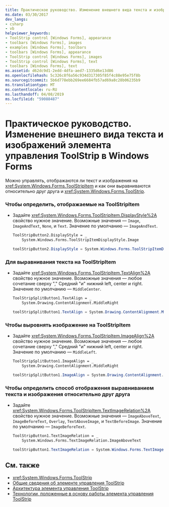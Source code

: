 ```yaml
---
title: Практическое руководство. Изменение внешнего вида текста и изображений элемента управления ToolStrip в Windows Forms
ms.date: 03/30/2017
dev_langs:
- csharp
- vb
helpviewer_keywords:
- ToolStrip control [Windows Forms], appearance
- toolbars [Windows Forms], images
- examples [Windows Forms], toolbars
- toolbars [Windows Forms], appearance
- ToolStrip control [Windows Forms], images
- ToolStrip control [Windows Forms], text
- toolbars [Windows Forms], text
ms.assetid: d62dc9d1-2edd-4dfa-aed7-1335d6e13d86
ms.openlocfilehash: 5c326c8f6a56c934d317305f85f4c88e95e75f8b
ms.sourcegitcommit: 5b6d778ebb269ee6684fb57ad69a8c28b06235b9
ms.translationtype: MT
ms.contentlocale: ru-RU
ms.lasthandoff: 04/08/2019
ms.locfileid: "59088487"
---
```

# <a name="how-to-change-the-appearance-of-toolstrip-text-and-images-in-windows-forms"></a>Практическое руководство. Изменение внешнего вида текста и изображений элемента управления ToolStrip в Windows Forms
Можно управлять, отображаются ли текст и изображения на <xref:System.Windows.Forms.ToolStripItem> и как они выравниваются относительно друг друга и <xref:System.Windows.Forms.ToolStrip>.  
  
### <a name="to-define-what-is-displayed-on-a-toolstripitem"></a>Чтобы определить, отображаемые на ToolStripItem  
  
-   Задайте <xref:System.Windows.Forms.ToolStripItem.DisplayStyle%2A> свойство нужное значение. Возможные значения — `Image`, `ImageAndText`, `None`, и `Text`. Значение по умолчанию — `ImageAndText`.  
  
    ```vb  
    ToolStripButton2.DisplayStyle = _  
        System.Windows.Forms.ToolStripItemDisplayStyle.Image  
    ```  
  
    ```csharp  
    toolStripButton2.DisplayStyle = System.Windows.Forms.ToolStripItemDisplayStyle.Image;  
    ```  
  
### <a name="to-align-text-on-a-toolstripitem"></a>Для выравнивания текста на ToolStripItem  
  
-   Задайте <xref:System.Windows.Forms.ToolStripItem.TextAlign%2A> свойство нужное значение. Возможные значения — любое сочетание сверху "," Средний "и" нижний left, center и right. Значение по умолчанию — `MiddleCenter`.  
  
    ```vb  
    ToolStripSplitButton1.TextAlign = _  
        System.Drawing.ContentAlignment.MiddleRight  
    ```  
  
    ```csharp  
    toolStripSplitButton1.TextAlign = System.Drawing.ContentAlignment.MiddleRight;  
    ```  
  
### <a name="to-align-an-image-on-a-toolstripitem"></a>Чтобы выровнять изображение на ToolStripItem  
  
-   Задайте <xref:System.Windows.Forms.ToolStripItem.ImageAlign%2A> свойство нужное значение. Возможные значения — любое сочетание сверху "," Средний "и" нижний left, center и right. Значение по умолчанию — `MiddleLeft`.  
  
    ```vb  
    ToolStripSplitButton1.ImageAlign = _  
        System.Drawing.ContentAlignment.MiddleRight  
    ```  
  
    ```csharp  
    toolStripSplitButton1.ImageAlign = System.Drawing.ContentAlignment.MiddleRight;  
    ```  
  
### <a name="to-define-how-toolstripitem-text-and-images-are-displayed-relative-to-each-other"></a>Чтобы определить способ отображения выравниванием текста и изображения относительно друг друга  
  
-   Задайте <xref:System.Windows.Forms.ToolStripItem.TextImageRelation%2A> свойство нужное значение. Возможные значения — `ImageAboveText`, `ImageBeforeText`, `Overlay`, `TextAboveImage`, и `TextBeforeImage`. Значение по умолчанию — `ImageBeforeText`.  
  
    ```vb  
    ToolStripButton1.TextImageRelation = _  
        System.Windows.Forms.TextImageRelation.ImageAboveText  
    ```  
  
    ```csharp  
    toolStripButton1.TextImageRelation = System.Windows.Forms.TextImageRelation.ImageAboveText;  
    ```  
  
## <a name="see-also"></a>См. также

- <xref:System.Windows.Forms.ToolStrip>
- [Общие сведения об элементе управления ToolStrip](toolstrip-control-overview-windows-forms.md)
- [Архитектура элемента управления ToolStrip](toolstrip-control-architecture.md)
- [Технологии, положенные в основу работы элемента управления ToolStrip](toolstrip-technology-summary.md)
